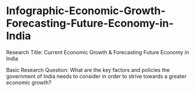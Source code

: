 # Infographic-Economic-Growth-Forecasting-Future-Economy-in-India

Research Title: Current Economic Growth & Forecasting Future Economy in India 

Basic Research Question: What are the key factors and policies the government of India needs to consider in order to strive towards a greater economic growth? 
